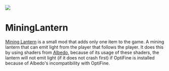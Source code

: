 [![](http://cf.way2muchnoise.eu/full_mining-lantern_downloads.svg)](https://www.curseforge.com/minecraft/mc-mods/mining-lantern)
# MiningLantern
[Mining Lantern](https://minecraft.curseforge.com/projects/mining-lantern) is a small mod that adds only one item to the game.
A mining lantern that can emit light from the player that follows the player.
It does this by using shaders from [Albedo](https://minecraft.curseforge.com/projects/albedo), because of its usage of these shaders, the lantern will not emit light (if it does not crash first) if OptiFine is installed because of Albedo's incompatibility with OptiFine.
